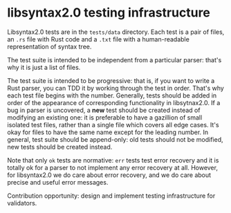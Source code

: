 # libsyntax2.0 testing infrastructure

Libsyntax2.0 tests are in the `tests/data` directory. Each test is a
pair of files, an `.rs` file with Rust code and a `.txt` file with a
human-readable representation of syntax tree.

The test suite is intended to be independent from a particular parser:
that's why it is just a list of files.

The test suite is intended to be progressive: that is, if you want to
write a Rust parser, you can TDD it by working through the test in
order. That's why each test file begins with the number. Generally,
tests should be added in order of the appearance of corresponding
functionality in libsytnax2.0. If a bug in parser is uncovered, a
**new** test should be created instead of modifying an existing one:
it is preferable to have a gazillion of small isolated test files,
rather than a single file which covers all edge cases. It's okay for
files to have the same name except for the leading number. In general,
test suite should be append-only: old tests should not be modified,
new tests should be created instead.


Note that only `ok` tests are normative: `err` tests test error
recovery and it is totally ok for a parser to not implement any error
recovery at all. However, for libsyntax2.0 we do care about error
recovery, and we do care about precise and useful error messages.


Contribution opportunity: design and implement testing infrastructure
for validators.
